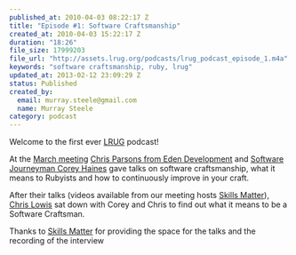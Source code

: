```yaml
--- 
published_at: 2010-04-03 08:22:17 Z
title: "Episode #1: Software Craftsmanship"
created_at: 2010-04-03 15:22:17 Z
duration: "18:26"
file_size: 17999203
file_url: "http://assets.lrug.org/podcasts/lrug_podcast_episode_1.m4a"
keywords: "software craftsmanship, ruby, lrug"
updated_at: 2013-02-12 23:09:29 Z
status: Published
created_by: 
  email: murray.steele@gmail.com
  name: Murray Steele
category: podcast
---
```


Welcome to the first ever [LRUG](http://lrug.org/) podcast!

At the <a href="http://lrug.org/meetings/2010/02/19/march-2010-meeting/">March meeting</a> <a href="http://www.edendevelopment.co.uk">Chris Parsons from Eden Development</a> and <a href="http://www.coreyhaines.com/">Software Journeyman Corey Haines</a> gave talks on software craftsmanship, what it means to Rubyists and how to continuously improve in your craft. 

After their talks (videos available from our meeting hosts <a href="http://skillsmatter.com/event/ajax-ria/software-craftsmanship">Skills Matter</a>), <a href="http://blog.chrislowis.co.uk/">Chris Lowis</a> sat down with Corey and Chris to find out what it means to be a Software Craftsman. 

Thanks to <a href="http://skillsmatter.com/">Skills Matter</a> for providing the space for the talks and the recording of the interview
